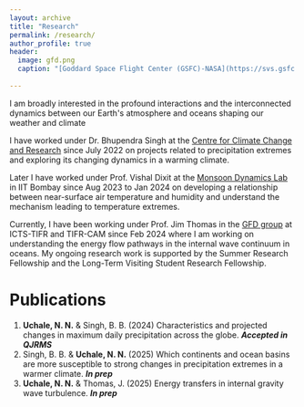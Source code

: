 ```yaml
---
layout: archive
title: "Research"
permalink: /research/
author_profile: true
header:
  image: gfd.png
  caption: "[Goddard Space Flight Center (GSFC)-NASA](https://svs.gsfc.nasa.gov/vis/a030000/a030000/a030017/frames/4000x2000_2x1_30p/rad/)"
  
---
```

I am broadly interested in the profound interactions and the interconnected dynamics between our Earth's atmosphere and oceans shaping our weather and climate

I have worked under Dr. Bhupendra Singh at the [Centre for Climate Change and Research](http://cccr.tropmet.res.in/home/index.jsp) since July 2022 on projects related to precipitation extremes and exploring its changing dynamics in a warming climate.

Later I have worked under Prof. Vishal Dixit at the [Monsoon Dynamics Lab](https://sites.google.com/view/vishaldixit/group?authuser=0) in IIT Bombay since Aug 2023 to Jan 2024 on developing a relationship between near-surface air temperature and humidity and understand the mechanism leading to temperature extremes.

Currently, I have been working under Prof. Jim Thomas in the [GFD group](https://github.com/GFD-Tifr) at ICTS-TIFR and TIFR-CAM since Feb 2024 where I am working on understanding the energy flow pathways in the internal wave continuum in oceans. My ongoing research work is supported by the Summer Research Fellowship and the Long-Term Visiting Student Research Fellowship.

# Publications
1. **Uchale, N. N.** & Singh, B. B. (2024) Characteristics and projected changes in maximum daily precipitation across the
globe. ***Accepted in QJRMS***
2. Singh, B. B. & **Uchale, N. N.** (2025) Which continents and ocean basins are more susceptible to strong changes in precipitation extremes in a warmer climate. ***In prep***
3. **Uchale, N. N.** & Thomas, J. (2025) Energy transfers in internal gravity wave turbulence. ***In prep***
<nbsp>

<!-- {% include base_path %}

{% assign ordered_pages = site.research | sort:"order_number" %}

{% for post in ordered_pages %}
  {% include archive-single.html type="grid" %}
{% endfor %} -->
